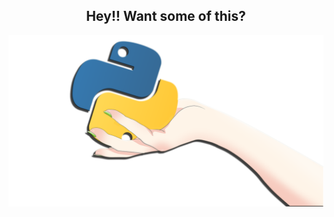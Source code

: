 <h2 align="center"> Hey!! Want some of this?</h2>

<img src="https://github.com/AkkoS2/Studies/blob/main/pics/snakes.png?raw=true">
